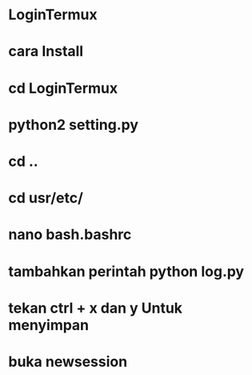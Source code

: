 # LoginTermux
#  cara Install
#  cd LoginTermux
#  python2 setting.py
#  cd ..
#  cd usr/etc/
#  nano bash.bashrc
#  tambahkan perintah python log.py
# tekan ctrl + x dan y Untuk menyimpan
# buka newsession

